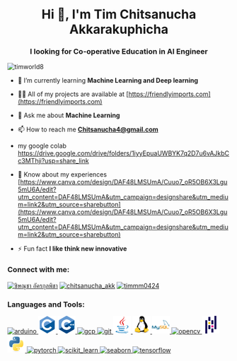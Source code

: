 <h1 align="center">Hi 👋, I'm Tim Chitsanucha Akkarakuphicha</h1>
<h3 align="center">I looking for Co-operative Education in AI Engineer</h3>

<p align="left"> <img src="https://komarev.com/ghpvc/?username=timworld8&label=Profile%20views&color=0e75b6&style=plastic" alt="timworld8" /> </p>



- 🌱 I’m currently learning **Machine Learning and Deep learning**

- 👨‍💻 All of my projects are available at [https://friendlyimports.com](https://friendlyimports.com)

- 💬 Ask me about **Machine Learning**

- 📫 How to reach me **Chitsanucha4@gmail.com**
- my google colab  https://drive.google.com/drive/folders/1iyyEpuaUWBYK7q2D7u6vAJkbCc3MThji?usp=share_link 

- 📄 Know about my experiences [https://www.canva.com/design/DAF48LMSUmA/Cuuo7_oR5OB6X3Lgu5mU6A/edit?utm_content=DAF48LMSUmA&utm_campaign=designshare&utm_medium=link2&utm_source=sharebutton](https://www.canva.com/design/DAF48LMSUmA/Cuuo7_oR5OB6X3Lgu5mU6A/edit?utm_content=DAF48LMSUmA&utm_campaign=designshare&utm_medium=link2&utm_source=sharebutton)

- ⚡ Fun fact **I like think new innovative**

<h3 align="left">Connect with me:</h3>
<p align="left">
<a href="https://fb.com/ชิษณุชา อัครกุลพิชา" target="blank"><img align="center" src="https://raw.githubusercontent.com/rahuldkjain/github-profile-readme-generator/master/src/images/icons/Social/facebook.svg" alt="ชิษณุชา อัครกุลพิชา" height="30" width="40" /></a>
<a href="https://instagram.com/chitsanucha_akk" target="blank"><img align="center" src="https://raw.githubusercontent.com/rahuldkjain/github-profile-readme-generator/master/src/images/icons/Social/instagram.svg" alt="chitsanucha_akk" height="30" width="40" /></a>
<a href="https://discord.gg/timmm0424" target="blank"><img align="center" src="https://raw.githubusercontent.com/rahuldkjain/github-profile-readme-generator/master/src/images/icons/Social/discord.svg" alt="timmm0424" height="30" width="40" /></a>
</p>

<h3 align="left">Languages and Tools:</h3>
<p align="left"> <a href="https://www.arduino.cc/" target="_blank" rel="noreferrer"> <img src="https://cdn.worldvectorlogo.com/logos/arduino-1.svg" alt="arduino" width="40" height="40"/> </a> <a href="https://www.cprogramming.com/" target="_blank" rel="noreferrer"> <img src="https://raw.githubusercontent.com/devicons/devicon/master/icons/c/c-original.svg" alt="c" width="40" height="40"/> </a> <a href="https://www.w3schools.com/cpp/" target="_blank" rel="noreferrer"> <img src="https://raw.githubusercontent.com/devicons/devicon/master/icons/cplusplus/cplusplus-original.svg" alt="cplusplus" width="40" height="40"/> </a> <a href="https://cloud.google.com" target="_blank" rel="noreferrer"> <img src="https://www.vectorlogo.zone/logos/google_cloud/google_cloud-icon.svg" alt="gcp" width="40" height="40"/> </a> <a href="https://git-scm.com/" target="_blank" rel="noreferrer"> <img src="https://www.vectorlogo.zone/logos/git-scm/git-scm-icon.svg" alt="git" width="40" height="40"/> </a> <a href="https://www.java.com" target="_blank" rel="noreferrer"> <img src="https://raw.githubusercontent.com/devicons/devicon/master/icons/java/java-original.svg" alt="java" width="40" height="40"/> </a> <a href="https://www.linux.org/" target="_blank" rel="noreferrer"> <img src="https://raw.githubusercontent.com/devicons/devicon/master/icons/linux/linux-original.svg" alt="linux" width="40" height="40"/> </a> <a href="https://www.mysql.com/" target="_blank" rel="noreferrer"> <img src="https://raw.githubusercontent.com/devicons/devicon/master/icons/mysql/mysql-original-wordmark.svg" alt="mysql" width="40" height="40"/> </a> <a href="https://opencv.org/" target="_blank" rel="noreferrer"> <img src="https://www.vectorlogo.zone/logos/opencv/opencv-icon.svg" alt="opencv" width="40" height="40"/> </a> <a href="https://pandas.pydata.org/" target="_blank" rel="noreferrer"> <img src="https://raw.githubusercontent.com/devicons/devicon/2ae2a900d2f041da66e950e4d48052658d850630/icons/pandas/pandas-original.svg" alt="pandas" width="40" height="40"/> </a> <a href="https://www.python.org" target="_blank" rel="noreferrer"> <img src="https://raw.githubusercontent.com/devicons/devicon/master/icons/python/python-original.svg" alt="python" width="40" height="40"/> </a> <a href="https://pytorch.org/" target="_blank" rel="noreferrer"> <img src="https://www.vectorlogo.zone/logos/pytorch/pytorch-icon.svg" alt="pytorch" width="40" height="40"/> </a> <a href="https://scikit-learn.org/" target="_blank" rel="noreferrer"> <img src="https://upload.wikimedia.org/wikipedia/commons/0/05/Scikit_learn_logo_small.svg" alt="scikit_learn" width="40" height="40"/> </a> <a href="https://seaborn.pydata.org/" target="_blank" rel="noreferrer"> <img src="https://seaborn.pydata.org/_images/logo-mark-lightbg.svg" alt="seaborn" width="40" height="40"/> </a> <a href="https://www.tensorflow.org" target="_blank" rel="noreferrer"> <img src="https://www.vectorlogo.zone/logos/tensorflow/tensorflow-icon.svg" alt="tensorflow" width="40" height="40"/> </a> </p>




